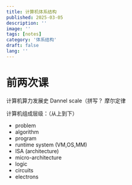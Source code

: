 ```yaml
---
title: 计算机体系结构
published: 2025-03-05
description: ''
image: ''
tags: [notes]
category: '体系结构'
draft: false 
lang: ''
---
```

# 前两次课
计算机算力发展史
Dannel scale（拼写？
摩尔定律

计算机组成层级：（从上到下）
- problem
- algorithm
- program
- runtime system (VM,OS,MM)
- ISA (architecture)
- micro-architecture
- logic
- circuits
- electrons

